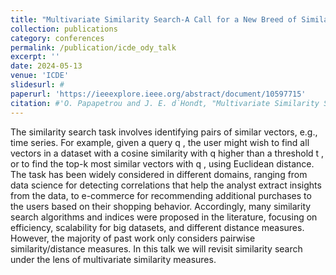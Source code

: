 ```yaml
---
title: "Multivariate Similarity Search-A Call for a New Breed of Similarity Search Algorithms"
collection: publications
category: conferences
permalink: /publication/icde_ody_talk
excerpt: ''
date: 2024-05-13
venue: 'ICDE'
slidesurl: #
paperurl: 'https://ieeexplore.ieee.org/abstract/document/10597715'
citation: #'O. Papapetrou and J. E. d`Hondt, "Multivariate Similarity Search - A Call for a New Breed of Similarity Search Algorithms," 2024 IEEE 40th International Conference on Data Engineering (ICDE), Utrecht, Netherlands, 2024, pp. 5662-5662'
---
```


The similarity search task involves identifying pairs of similar vectors, e.g., time series. For example, given a query q , the user might wish to find all vectors in a dataset with a cosine similarity with q higher than a threshold t , or to find the top-k most similar vectors with q , using Euclidean distance. The task has been widely considered in different domains, ranging from data science for detecting correlations that help the analyst extract insights from the data, to e-commerce for recommending additional purchases to the users based on their shopping behavior. Accordingly, many similarity search algorithms and indices were proposed in the literature, focusing on efficiency, scalability for big datasets, and different distance measures. However, the majority of past work only considers pairwise similarity/distance measures. In this talk we will revisit similarity search under the lens of multivariate similarity measures.
